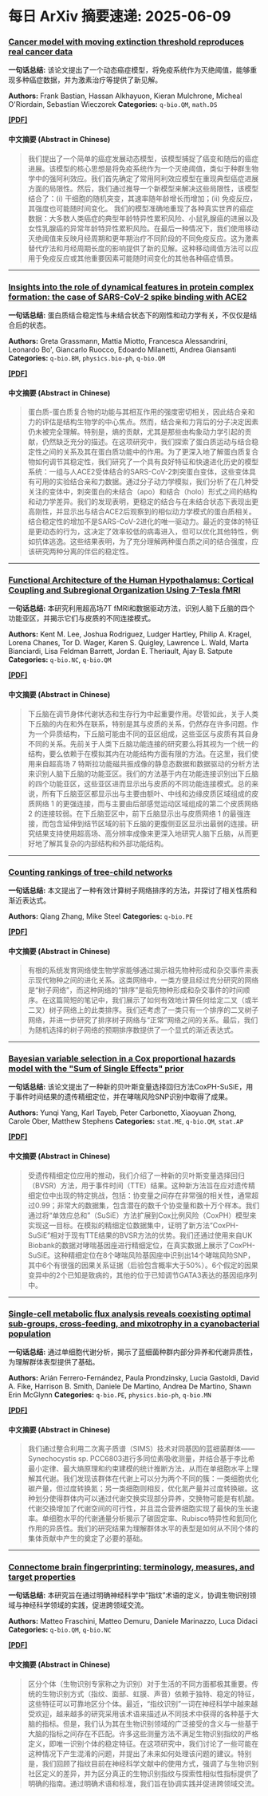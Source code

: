 # 每日 ArXiv 摘要速递: 2025-06-09

### [Cancer model with moving extinction threshold reproduces real cancer data](https://arxiv.org/abs/2506.05992)

**一句话总结:** 该论文提出了一个动态癌症模型，将免疫系统作为灭绝阈值，能够重现多种癌症数据，并为激素治疗等提供了新见解。

**Authors:** Frank Bastian, Hassan Alkhayuon, Kieran Mulchrone, Micheal O'Riordain, Sebastian Wieczorek
**Categories:** `q-bio.QM`, `math.DS`

[**[PDF]**](https://arxiv.org/pdf/2506.05992)

#### 中文摘要 (Abstract in Chinese)

> 我们提出了一个简单的癌症发展动态模型，该模型捕捉了癌变和随后的癌症进展。该模型的核心思想是将免疫系统作为一个灭绝阈值，类似于种群生物学中的强阿利效应。我们首先确定了常用阿利效应模型在重现典型癌症进展方面的局限性。然后，我们通过推导一个新模型来解决这些局限性，该模型结合了：(i) 干细胞的随机突变，其速率随年龄增长而增加；(ii) 免疫反应，其强度也可能随时间变化。 我们的模型准确地重现了各种真实世界的癌症数据：大多数人类癌症的典型年龄特异性累积风险、小鼠乳腺癌的进展以及女性乳腺癌的异常年龄特异性累积风险。在最后一种情况下，我们使用移动灭绝阈值来反映月经周期和更年期治疗不同阶段的不同免疫反应。这为激素替代疗法和月经周期长度的影响提供了新的见解。这种移动阈值方法可以应用于免疫反应或其他重要因素可能随时间变化的其他各种癌症情景。

---

### [Insights into the role of dynamical features in protein complex formation: the case of SARS-CoV-2 spike binding with ACE2](https://arxiv.org/abs/2506.05549)

**一句话总结:** 蛋白质结合稳定性与未结合状态下的刚性和动力学有关，不仅仅是结合后的状态。

**Authors:** Greta Grassmann, Mattia Miotto, Francesca Alessandrini, Leonardo Bo', Giancarlo Ruocco, Edoardo Milanetti, Andrea Giansanti
**Categories:** `q-bio.BM`, `physics.bio-ph`, `q-bio.QM`

[**[PDF]**](https://arxiv.org/pdf/2506.05549)

#### 中文摘要 (Abstract in Chinese)

> 蛋白质-蛋白质复合物的功能与其相互作用的强度密切相关，因此结合亲和力的评估是结构生物学的中心焦点。然而，结合亲和力背后的分子决定因素仍未被完全理解。特别是，熵的贡献，尤其是那些由构象动力学引起的贡献，仍然缺乏充分的描述。在这项研究中，我们探索了蛋白质运动与结合稳定性之间的关系及其在蛋白质功能中的作用。为了更深入地了解蛋白质复合物如何调节其稳定性，我们研究了一个具有良好特征和快速进化历史的模型系统：一组与人ACE2受体结合的SARS-CoV-2刺突蛋白变体，这些变体具有可用的实验结合亲和力数据。通过分子动力学模拟，我们分析了在几种受关注的变体中，刺突蛋白的未结合（apo）和结合（holo）形式之间的结构和动力学差异。我们的发现表明，更稳定的结合与在未结合状态下表现出更高刚性，并显示出与结合ACE2后观察到的相似动力学模式的蛋白质相关。结合稳定性的增加不是SARS-CoV-2进化的唯一驱动力。最近的变体的特征是更动态的行为，这决定了效率较低的病毒进入，但可以优化其他特性，例如抗体逃逸。这些结果表明，为了充分理解两种蛋白质之间的结合强度，应该研究两种分离的伴侣的稳定性。

---

### [Functional Architecture of the Human Hypothalamus: Cortical Coupling and Subregional Organization Using 7-Tesla fMRI](https://arxiv.org/abs/2506.06191)

**一句话总结:** 本研究利用超高场7T fMRI和数据驱动方法，识别人脑下丘脑的四个功能亚区，并揭示它们与皮质的不同连接模式。

**Authors:** Kent M. Lee, Joshua Rodriguez, Ludger Hartley, Philip A. Kragel, Lorena Chanes, Tor D. Wager, Karen S. Quigley, Lawrence L. Wald, Marta Bianciardi, Lisa Feldman Barrett, Jordan E. Theriault, Ajay B. Satpute
**Categories:** `q-bio.NC`, `q-bio.QM`

[**[PDF]**](https://arxiv.org/pdf/2506.06191)

#### 中文摘要 (Abstract in Chinese)

> 下丘脑在调节身体代谢状态和生存行为中起重要作用。尽管如此，关于人类下丘脑的内在和外在联系，特别是其与皮质的关系，仍然存在许多问题。作为一个异质结构，下丘脑可能由不同的亚区组成，这些亚区与皮质有其自身不同的关系。先前关于人类下丘脑功能连接的研究要么将其视为一个统一的结构，要么依赖于在模拟其内在功能结构方面有限的方法。在这里，我们使用来自超高场 7 特斯拉功能磁共振成像的静息态数据和数据驱动的分析方法来识别人脑下丘脑的功能亚区。我们的方法基于内在功能连接识别出下丘脑的四个功能亚区，这些亚区进而显示出与皮质的不同功能连接模式。总的来说，所有下丘脑亚区都显示出与主要由额叶、中线和边缘皮质区域组成的皮质网络 1 的更强连接，而与主要由后部感觉运动区域组成的第二个皮质网络 2 的连接较弱。在下丘脑亚区中，前下丘脑显示出与皮质网络 1 的最强连接，而包含延伸到结节区域的前下丘脑的更腹侧亚区显示出最弱的连接。研究结果支持使用超高场、高分辨率成像来更深入地研究人脑下丘脑，从而更好地了解其复杂的内部结构和外部功能结构。

---

### [Counting rankings of tree-child networks](https://arxiv.org/abs/2506.05730)

**一句话总结:** 本文提出了一种有效计算树子网络排序的方法，并探讨了相关性质和渐近表达式。

**Authors:** Qiang Zhang, Mike Steel
**Categories:** `q-bio.PE`

[**[PDF]**](https://arxiv.org/pdf/2506.05730)

#### 中文摘要 (Abstract in Chinese)

> 有根的系统发育网络使生物学家能够通过揭示祖先物种形成和杂交事件来表示现代物种之间的进化关系。这类网络中，一类方便且经过充分研究的网络是“树子网络”，而这种网络的“排序”是祖先物种形成和杂交事件的时间顺序。在这篇简短的笔记中，我们展示了如何有效地计算任何给定二叉（或半二叉）树子网络上的此类排序。我们还考虑了一类只有一个排序的二叉树子网络，并进一步研究了排序树子网络与“正常”网络之间的关系。最后，我们为随机选择的树子网络的预期排序数提供了一个显式的渐近表达式。

---

### [Bayesian variable selection in a Cox proportional hazards model with the "Sum of Single Effects" prior](https://arxiv.org/abs/2506.06233)

**一句话总结:** 该论文提出了一种新的贝叶斯变量选择回归方法CoxPH-SuSiE，用于事件时间结果的遗传精细定位，并在哮喘风险SNP识别中取得了成果。

**Authors:** Yunqi Yang, Karl Tayeb, Peter Carbonetto, Xiaoyuan Zhong, Carole Ober, Matthew Stephens
**Categories:** `stat.ME`, `q-bio.QM`, `stat.AP`

[**[PDF]**](https://arxiv.org/pdf/2506.06233)

#### 中文摘要 (Abstract in Chinese)

> 受遗传精细定位应用的推动，我们介绍了一种新的贝叶斯变量选择回归（BVSR）方法，用于事件时间（TTE）结果。这种新方法旨在应对遗传精细定位中出现的特定挑战，包括：协变量之间存在非常强的相关性，通常超过0.99；非常大的数据集，包含潜在的数千个协变量和数十万个样本。我们通过将“单效应总和”（SuSiE）方法扩展到Cox比例风险（CoxPH）模型来实现这一目标。在模拟的精细定位数据集中，证明了新方法“CoxPH-SuSiE”相对于现有TTE结果的BVSR方法的优势。我们还通过使用来自UK Biobank的数据对哮喘基因座进行精细定位，在真实数据上展示了CoxPH-SuSiE。这种精细定位在8个哮喘风险基因座中识别出14个哮喘风险SNP，其中6个有很强的因果关系证据（后验包含概率大于50%）。6个假定的因果变异中的2个已知是致病的，其他的位于已知调节GATA3表达的基因组序列中。

---

### [Single-cell metabolic flux analysis reveals coexisting optimal sub-groups, cross-feeding, and mixotrophy in a cyanobacterial population](https://arxiv.org/abs/2506.05916)

**一句话总结:** 通过单细胞代谢分析，揭示了蓝细菌种群内部分异养和代谢异质性，为理解群体表型提供了基础。

**Authors:** Arián Ferrero-Fernández, Paula Prondzinsky, Lucia Gastoldi, David A. Fike, Harrison B. Smith, Daniele De Martino, Andrea De Martino, Shawn Erin McGlynn
**Categories:** `q-bio.PE`, `physics.bio-ph`, `q-bio.MN`

[**[PDF]**](https://arxiv.org/pdf/2506.05916)

#### 中文摘要 (Abstract in Chinese)

> 我们通过整合利用二次离子质谱（SIMS）技术对同基因的蓝细菌群体——Synechocystis sp. PCC6803进行多同位素吸收测量，并结合基于李比希最小定律、最大熵原理和约束建模的统计推断方法，从而在单细胞水平上理解其代谢。我们发现该群体在代谢上可以分为两个不同的簇：一类细胞优化碳产量，但过度转换氮；另一类细胞则相反，优化氮产量并过度转换碳。这种划分使得群体内可以通过代谢交换实现部分异养，交换物可能是有机酸。代谢交换增加了代谢空间的可行性，并且混合营养细胞实现了最快的生长速率。单细胞水平的代谢通量分析揭示了碳固定率、Rubisco特异性和氮同化作用的异质性。我们的研究结果为理解群体水平的表型是如何从不同个体的集体贡献中产生的奠定了必要的基础。

---

### [Connectome brain fingerprinting: terminology, measures, and target properties](https://arxiv.org/abs/2506.05769)

**一句话总结:** 本研究旨在通过明确神经科学中“指纹”术语的定义，协调生物识别领域与神经科学领域的实践，促进跨领域交流。

**Authors:** Matteo Fraschini, Matteo Demuru, Daniele Marinazzo, Luca Didaci
**Categories:** `q-bio.QM`, `q-bio.NC`

[**[PDF]**](https://arxiv.org/pdf/2506.05769)

#### 中文摘要 (Abstract in Chinese)

> 区分个体（生物识别专家称之为识别）对于生活的不同方面都极其重要。传统的生物识别方式（指纹、面部、虹膜、声音）依赖于独特、稳定的特征，这些特征可以可靠地区分个体。最近，“指纹识别”一词在神经科学中越来越受欢迎，越来越多的研究采用该术语来描述从不同技术中获得的各种基于大脑的指标。但是，我们认为其在生物识别领域的广泛接受的含义与一些基于大脑的指标之间存在不匹配。许多这些测量方法不满足生物识别指纹的严格定义，即唯一识别个体的稳定特征。在这项研究中，我们讨论了一些可能在这种情况下产生混淆的问题，并提出了未来如何处理该问题的建议。特别是，我们回顾了指纹目前在神经科学文献中的使用方式，强调了与生物识别社区定义的差异，并为区分真正的生物识别指纹与探索性相似性指标提供了明确的指南。通过明确术语和标准，我们旨在协调实践并促进跨领域交流。
